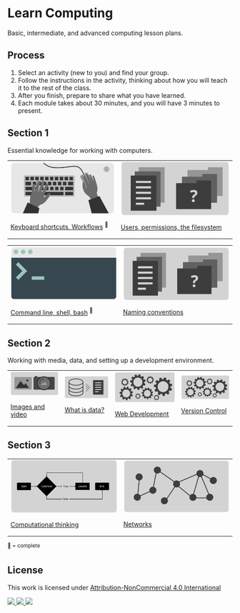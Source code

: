
# Learn Computing

Basic, intermediate, and advanced computing lesson plans.

## Process

1. Select an activity (new to you) and find your group.
1. Follow the instructions in the activity, thinking about how you will teach it to the rest of the class.
1. After you finish, prepare to share what you have learned.
1. Each module takes about 30 minutes, and you will have 3 minutes to present.





## Section 1

Essential knowledge for working with computers.

<table>
<tr>

<td>
<a href="topics-keyboard-shortcuts.md">
<img width="" src="assets/img/banner-keyboard-shortcuts.png">

Keyboard shortcuts, Workflows</a> <sup>🍏</sup>
</td>


<td>
<a href="topics-files-folders.md">
<img width="" src="assets/img/banner-files-folders.png">

Users, permissions, the filesystem</a>
</td>

</tr>
</table>
<table>
<tr>

<td>
<a href="topics-command-line.md">
<img width="245" src="assets/img/banner-command-line.png">

Command line, shell, bash</a> <sup>🍏</sup>
</td>


<td>
<a href="topics-files-folders.md">
<img width="245" src="assets/img/banner-files-folders.png">

Naming conventions</a>
</td>


</tr>
</table>




## Section 2

Working with media, data, and setting up a development environment.

<table>
<tr>


<td>
<a href="topics-images.md">
<img width="245" src="assets/img/banner-images.png">

Images and video</a>
</td>


<td>
<a href="topics-data.md">
<img width="245" src="assets/img/banner-data.png">

What is data?</a>
</td>


<td>
<a href="topics-web-development.md">
<img width="245" src="assets/img/banner-web-development.png">

Web Development</a>
</td>


<td>
<a href="topics-version-control.md">
<img width="245" src="assets/img/banner-web-development.png">

Version Control</a>
</td>


</tr>
</table>


















## Section 3



<table>

<tr>
<td>
<a href="topics-computational-thinking.md">
<img width="245" src="assets/img/banner-computational-thinking.png">

Computational thinking</a>
</td>


<td>
<a href="topics-networks.md">
<img width="245" src="assets/img/banner-networks.png">

Networks</a>
</td>

</tr>

</table>







<sup>🍏 = complete</sup>



## License

<p xmlns:cc="http://creativecommons.org/ns#" >This work is licensed under <a href="http://creativecommons.org/licenses/by-nc/4.0/?ref=chooser-v1" target="_blank" rel="license noopener noreferrer">Attribution-NonCommercial 4.0 International

<img height=28 src="https://mirrors.creativecommons.org/presskit/icons/cc.svg?ref=chooser-v1"> <img height=28 src="https://mirrors.creativecommons.org/presskit/icons/by.svg?ref=chooser-v1"> <img height=28 src="https://mirrors.creativecommons.org/presskit/icons/nc.svg?ref=chooser-v1"></a></p>
